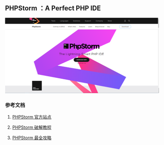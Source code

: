 ## PHPStorm ：A Perfect PHP IDE

![](/assets/PHPStorm.com.png)

### 参考文档

1. [PHPStorm 官方站点](https://www.jetbrains.com/phpstorm/)

2. [PHPStorm 破解教程](http://www.php.cn/tool/phpstorm/408348.html)

3. [PHPStorm 最全攻略](#)




